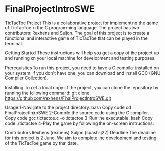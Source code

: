 # FinalProjectIntroSWE
TicTacToe Project
This is a collaborative project for implementing the game of TicTacToe in the C programming language. The project has two contributors: Rexhens and Suljon. The goal of this project is to create a functional and interactive game of TicTacToe that can be played in the terminal.

Getting Started
These instructions will help you get a copy of the project up and running on your local machine for development and testing purposes.

Prerequisites
To run this project, you need to have a C compiler installed on your system. If you don't have one, you can download and install GCC (GNU Compiler Collection).

Installing
To get a local copy of the project, you can clone the repository by running the following command: git clone: https://github.com/rexhens/FinalProjectIntroSWE.git

Usage
1-Navigate to the project directory.
bash
Copy code
cd FinalProjectIntroSWE
2-Compile the source code using the C compiler.
Copy code
gcc tictactoe.c -o tictactoe
3-Run the executable.
bash
Copy code
./tictactoe
4-Play the game by following the on-screen instructions.

Contributors
Rexhens (rexhens)
Suljon (spashaj22)
Deadline
The deadline for this project is 2 June. We aim to complete the development and testing of the TicTacToe game by that date.

